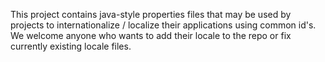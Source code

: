 This project contains java-style properties files that may be used by projects to internationalize / localize their applications using common id's. We welcome anyone who wants to add their locale to the repo or fix currently existing locale files.